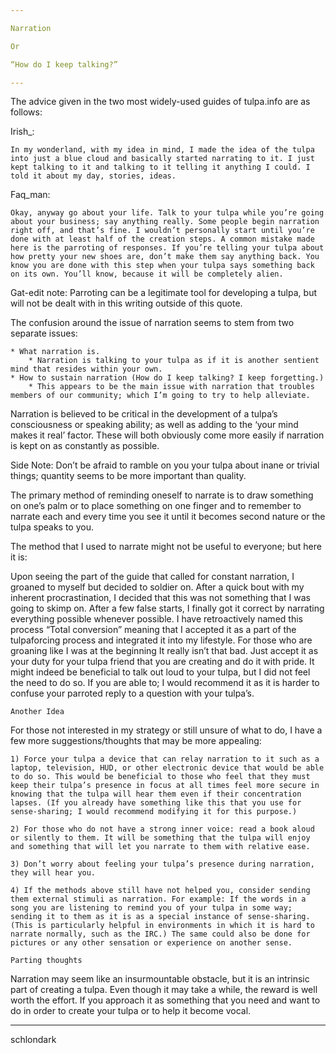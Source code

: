```yaml
---

Narration

Or

“How do I keep talking?”

---
```


The advice given in the two most widely-used guides of tulpa.info are as follows:

Irish_:

    In my wonderland, with my idea in mind, I made the idea of the tulpa into just a blue cloud and basically started narrating to it. I just kept talking to it and talking to it telling it anything I could. I told it about my day, stories, ideas.

Faq_man:

    Okay, anyway go about your life. Talk to your tulpa while you’re going about your business; say anything really. Some people begin narration right off, and that’s fine. I wouldn’t personally start until you’re done with at least half of the creation steps. A common mistake made here is the parroting of responses. If you’re telling your tulpa about how pretty your new shoes are, don’t make them say anything back. You know you are done with this step when your tulpa says something back on its own. You’ll know, because it will be completely alien.

Gat-edit note: Parroting can be a legitimate tool for developing a tulpa, but will not be dealt with in this writing outside of this quote.

The confusion around the issue of narration seems to stem from two separate issues:

    * What narration is.
        * Narration is talking to your tulpa as if it is another sentient mind that resides within your own.
    * How to sustain narration (How do I keep talking? I keep forgetting.)
        * This appears to be the main issue with narration that troubles members of our community; which I’m going to try to help alleviate.

Narration is believed to be critical in the development of a tulpa’s consciousness or speaking ability; as well as adding to the ‘your mind makes it real’ factor. These will both obviously come more easily if narration is kept on as constantly as possible.

Side Note: Don’t be afraid to ramble on you your tulpa about inane or trivial things; quantity seems to be more important than quality.

The primary method of reminding oneself to narrate is to draw something on one’s palm or to place something on one finger and to remember to narrate each and every time you see it until it becomes second nature or the tulpa speaks to you.

The method that I used to narrate might not be useful to everyone; but here it is:

Upon seeing the part of the guide that called for constant narration, I groaned to myself but decided to soldier on. After a quick bout with my inherent procrastination, I decided that this was not something that I was going to skimp on. After a few false starts, I finally got it correct by narrating everything possible whenever possible. I have retroactively named this process “Total conversion” meaning that I accepted it as a part of the tulpaforcing process and integrated it into my lifestyle. For those who are groaning like I was at the beginning It really isn’t that bad. Just accept it as your duty for your tulpa friend that you are creating and do it with pride. It might indeed be beneficial to talk out loud to your tulpa, but I did not feel the need to do so. If you are able to; I would recommend it as it is harder to confuse your parroted reply to a question with your tulpa’s.

    Another Idea

For those not interested in my strategy or still unsure of what to do, I have a few more suggestions/thoughts that may be more appealing:

    1) Force your tulpa a device that can relay narration to it such as a laptop, television, HUD, or other electronic device that would be able to do so. This would be beneficial to those who feel that they must keep their tulpa’s presence in focus at all times feel more secure in knowing that the tulpa will hear them even if their concentration lapses. (If you already have something like this that you use for sense-sharing; I would recommend modifying it for this purpose.)

    2) For those who do not have a strong inner voice: read a book aloud or silently to them. It will be something that the tulpa will enjoy and something that will let you narrate to them with relative ease.

    3) Don’t worry about feeling your tulpa’s presence during narration, they will hear you.

    4) If the methods above still have not helped you, consider sending them external stimuli as narration. For example: If the words in a song you are listening to remind you of your tulpa in some way; sending it to them as it is as a special instance of sense-sharing. (This is particularly helpful in environments in which it is hard to narrate normally, such as the IRC.) The same could also be done for pictures or any other sensation or experience on another sense.

    Parting thoughts

Narration may seem like an insurmountable obstacle, but it is an intrinsic part of creating a tulpa. Even though it may take a while, the reward is well worth the effort. If you approach it as something that you need and want to do in order to create your tulpa or to help it become vocal.

---

schlondark